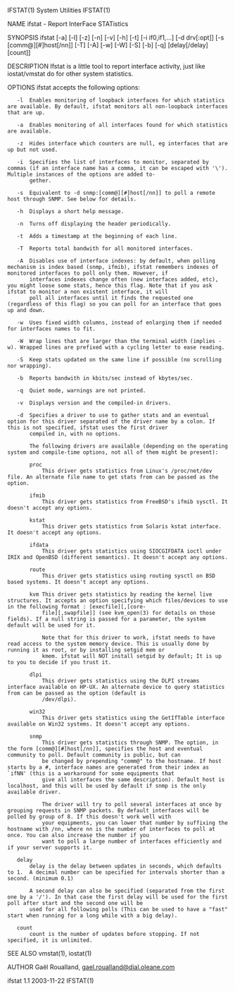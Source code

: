 IFSTAT(1)                                                                               System Utilities                                                                              IFSTAT(1)

NAME
       ifstat - Report InterFace STATistics

SYNOPSIS
       ifstat [-a] [-l] [-z] [-n] [-v] [-h] [-t] [-i if0,if1,...] [-d drv[:opt]] [-s [comm@][#]host[/nn]] [-T] [-A] [-w] [-W] [-S] [-b] [-q] [delay[/delay] [count]]

DESCRIPTION
       Ifstat is a little tool to report interface activity, just like iostat/vmstat do for other system statistics.

OPTIONS
       ifstat accepts the following options:

       -l  Enables monitoring of loopback interfaces for which statistics are available. By default, ifstat monitors all non-loopback interfaces that are up.

       -a  Enables monitoring of all interfaces found for which statistics are available.

       -z  Hides interface which counters are null, eg interfaces that are up but not used.

       -i  Specifies the list of interfaces to monitor, separated by commas (if an interface name has a comma, it can be escaped with '\'). Multiple instances of the options are added to‐
           gether.

       -s  Equivalent to -d snmp:[comm@][#]host[/nn]] to poll a remote host through SNMP. See below for details.

       -h  Displays a short help message.

       -n  Turns off displaying the header periodically.

       -t  Adds a timestamp at the beginning of each line.

       -T  Reports total bandwith for all monitored interfaces.

       -A  Disables use of interface indexes: by default, when polling mechanism is index based (snmp, ifmib), ifstat remembers indexes of monitored interfaces to poll only them. However, if
           interfaces indexes change often (new interfaces added, etc), you might loose some stats, hence this flag. Note that if you ask ifstat to monitor a non existent interface, it will
           poll all interfaces until it finds the requested one (regardless of this flag) so you can poll for an interface that goes up and down.

       -w  Uses fixed width columns, instead of enlarging them if needed for interfaces names to fit.

       -W  Wrap lines that are larger than the terminal width (implies -w). Wrapped lines are prefixed with a cycling letter to ease reading.

       -S  Keep stats updated on the same line if possible (no scrolling nor wrapping).

       -b  Reports bandwith in kbits/sec instead of kbytes/sec.

       -q  Quiet mode, warnings are not printed.

       -v  Displays version and the compiled-in drivers.

       -d  Specifies a driver to use to gather stats and an eventual option for this driver separated of the driver name by a colon. If this is not specified, ifstat uses the first driver
           compiled in, with no options.

           The following drivers are available (depending on the operating system and compile-time options, not all of them might be present):

           proc
               This driver gets statistics from Linux's /proc/net/dev file. An alternate file name to get stats from can be passed as the option.

           ifmib
               This driver gets statistics from FreeBSD's ifmib sysctl. It doesn't accept any options.

           kstat
               This driver gets statistics from Solaris kstat interface. It doesn't accept any options.

           ifdata
               This driver gets statistics using SIOCGIFDATA ioctl under IRIX and OpenBSD (different semantics). It doesn't accept any options.

           route
               This driver gets statistics using routing sysctl on BSD based systems. It doesn't accept any options.

           kvm This driver gets statistics by reading the kernel live structures. It accepts an option specifying which files/devices to use in the following format : [execfile][,[core‐
               file][,swapfile]] (see kvm_open(3) for details on those fields). If a null string is passed for a parameter, the system default will be used for it.

               Note that for this driver to work, ifstat needs to have read access to the system memory device. This is usually done by running it as root, or by installing setgid mem or
               kmem. ifstat will NOT install setgid by default; It is up to you to decide if you trust it.

           dlpi
               This driver gets statistics using the DLPI streams interface available on HP-UX. An alternate device to query statistics from can be passed as the option (default is
               /dev/dlpi).

           win32
               This driver gets statistics using the GetIfTable interface available on Win32 systems. It doesn't accept any options.

           snmp
               This driver gets statistics through SNMP. The option, in the form [comm@][#]host[/nn]], specifies the host and eventual community to poll. Default community is public, but can
               be changed by prepending "comm@" to the hostname. If host starts by a #, interface names are generated from their index as `ifNN' (this is a workaround for some equipments that
               give all interfaces the same description). Default host is localhost, and this will be used by default if snmp is the only available driver.

               The driver will try to poll several interfaces at once by grouping requests in SNMP packets. By default interfaces will be polled by group of 8. If this doesn't work well with
               your equipments, you can lower that number by suffixing the hostname with /nn, where nn is the number of interfaces to poll at once. You can also increase the number if you
               want to poll a large number of interfaces efficiently and if your server supports it.

       delay
           delay is the delay between updates in seconds, which defaults to 1.  A decimal number can be specified for intervals shorter than a second. (minimum 0.1)

           A second delay can also be specified (separated from the first one by a '/'). In that case the first delay will be used for the first poll after start and the second one will be
           used for all following polls (This can be used to have a "fast" start when running for a long while with a big delay).

       count
           count is the number of updates before stopping. If not specified, it is unlimited.

SEE ALSO
       vmstat(1), iostat(1)

AUTHOR
       Gaël Roualland, <gael.roualland@dial.oleane.com>

ifstat 1.1                                                                                 2003-11-22                                                                                 IFSTAT(1)
